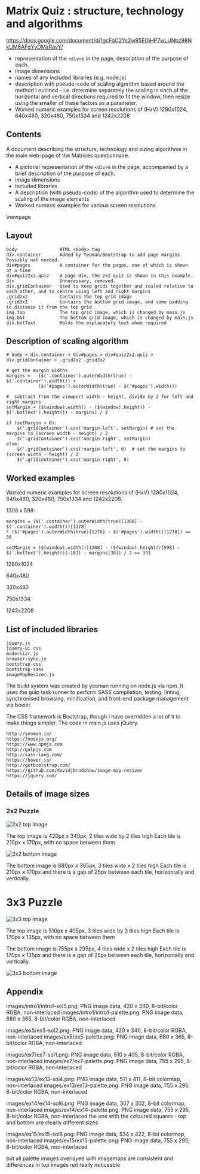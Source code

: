 # Matrix Quiz : structure, technology and algorithms

<https://docs.google.com/document/d/1gcFqC2Ys2w95EOjHP7wLUNbz98NkUM6AFgYvDMaRavY/>

* representation of the `<div>`s in the page, description of the purpose of each.
* image dimensions
* names of any included libraries (e.g. node.js)
* description with pseudo-code of scaling algorithm based around the method I outlined - i.e. determine separately the scaling in each of the horizontal and vertical directions required to fit the window, then resize using the smaller of these factors as a parameter.
* Worked numeric examples for screen resolutions of (HxV) 1280x1024, 640x480, 320x480, 750x1334 and 1242x2208

## Contents

A document describing the structure, technology and sizing algorithms in the main web-page of the Matrices questionnaire.

* A pictorial representation of the `<div>`s in the page, accompanied by a brief description of the purpose of each.
* Image dimensions
* Included libraries
* A description (with pseudo-code) of the algorithm used to determine the scaling of the image elements
* Worked numeric examples for various screen resolutions

\newpage

## Layout

  
    body                HTML <body> tag
    div.container       Added by Yeoman/Bootstrap to add page margins. Possibly not needed.
    div#pages           A container for the pages, one of which is shown at a time
    div#quiz2x2.quiz    A page div, the 2x2 quiz is shown in this example.
    div                 Unnecessary, removed.
    div.gridContainer   Used to keep grids together and scaled relative to  each other, and to centre using left and right margins
    .grid2x2            Contains the top grid image
    .grid3x2            Contains the bottom grid image, and some padding to distance it from the top grid
    img.top             The top grid image, which is changed by main.js
    img.bot             The bottom grid image, which is changed by main.js
    div.botText         Holds the explanatory text when required

## Description of scaling algorithm


    # body > div.container > div#pages > div#quiz2x2.quiz > div.gridContainer > .grid2x2 .grid3x2

    # get the margin widths
    margins =   ($('.container').outerWidth(true) - $('.container').width()) + 
                ($('#pages').outerWidth(true) - $('#pages').width())

    #  subtract from the viewport width – height, divide by 2 for left and right margins
    setMargin = ($(window).width() - ($(window).height() - $('.botText').height()) - margins) / 2

    if (setMargin > 0):
        $('.gridContainer').css('margin-left', setMargin) # set the margins to (screen width - height) / 2
        $('.gridContainer').css('margin-right', setMargin)
    else:
        $('.gridContainer').css('margin-left', 0)  # set the margins to (screen width - height) / 2
        $('.gridContainer').css('margin-right', 0)

## Worked examples

Worked numeric examples for screen resolutions of (HxV) 1280x1024, 640x480, 320x480, 750x1334 and 1242x2208.

1308 x 598:

    margins = ($('.container').outerWidth(true)[1308] - $('.container').width())[1278]
    * ($('#pages').outerWidth(true)[1278] - $('#pages').width()[1278]) == 30

    setMargin = ($(window).width()[1308] - ($(window).height()[598] - $('.botText').height()[-18]) - margins[30]) / 2 == 331

1280x1024

640x480

320x480

750x1334

1242x2208

## List of included libraries

    jquery.js
    jquery-ui.css
    modernizr.js
    browser-sync.js
    bootstrap.css
    bootstrap-sass
    imageMapResizer.js

The build system was created by yeoman running on node.js via npm. It uses the gulp task runner to perform SASS compilation, testing, linting, synchronised browsing, minification, and front-end package management via bower.

The CSS framework is Bootstrap, though I have overridden a lot of it to make things simpler.
The code in main.js uses jQuery.

    http://yeoman.io/
    https://nodejs.org/
    https://www.npmjs.com
    http://gulpjs.com
    http://sass-lang.com/
    https://bower.io/
    http://getbootstrap.com/
    https://github.com/davidjbradshaw/image-map-resizer
    https://jquery.com/

## Details of image sizes




### 2x2 Puzzle

![2x2 top image](2x2-top.png "2x2 top image")

The top image is 420px x 340px, 2 tiles wide by 2 tiles high
Each tile is 210px x 170px, with no space between them

![2x2 bottom image](2x2-bottom.png "2x2 bottom image")

The bottom image is 680px x 365px, 3 tiles wide x 2 tiles high
Each tile is 210px x 170px and there is a gap of 25px between each tile, horizontally and vertically.

# 3x3 Puzzle

![3x3 top image](3x3-top.png "3x3 top image")

The top image is 510px x 405px, 3 tiles wide by 3 tiles high
Each tile is 170px x 135px, with no space between them

The bottom image is 755px x 295px, 4 tiles wide x 2 tiles high
Each tile is 170px x 135px and there is a gap of 25px between each tile, horizontally and vertically.

![3x3 bottom image](3x3-bottom.png "3x3 bottom image")


## Appendix

images/intro1/intro1-sol5.png:     PNG image data, 420 x 340, 8-bit/color RGBA, non-interlaced
images/intro1/intro1-palette.png:  PNG image data, 680 x 365, 8-bit/color RGBA, non-interlaced

images/ex5/ex5-sol2.png:           PNG image data, 420 x 340, 8-bit/color RGBA, non-interlaced
images/ex5/ex5-palette.png:        PNG image data, 680 x 365, 8-bit/color RGBA, non-interlaced

images/ex7/ex7-sol1.png:           PNG image data, 510 x 405, 8-bit/color RGBA, non-interlaced
images/ex7/ex7-palette.png:        PNG image data, 755 x 295, 8-bit/color RGBA, non-interlaced

images/ex13/ex13-sol4.png:         PNG image data, 511 x 411, 8-bit colormap, non-interlaced
images/ex13/ex13-palette.png:      PNG image data, 755 x 295, 8-bit/color RGBA, non-interlaced

images/ex14/ex14-sol6.png:         PNG image data, 307 x 302, 8-bit colormap, non-interlaced
images/ex14/ex14-palette.png:      PNG image data, 755 x 295, 8-bit/color RGBA, non-interlaced
the one with the coloured squares - top and bottom are clearly different sizes

images/ex15/ex15-sol6.png:         PNG image data, 534 x 422, 8-bit colormap, non-interlaced
images/ex15/ex15-palette.png:      PNG image data, 755 x 295, 8-bit/color RGBA, non-interlaced

but all palette images overlayed with imagemaps are consistent
and differences in top images not really noticeable